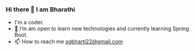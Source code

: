 ### Hi there 👋 I am Bharathi
- I'm a coder.
- 👀 I’m am open to learn new technologies and currently learning Spring Boot.
- 📫 How to reach me sgbharti22@gmail.com
